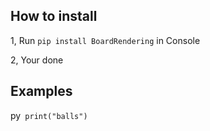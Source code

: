 ## How to install

1, Run ``pip install BoardRendering`` in Console

2, Your done

## Examples

py` print("balls")`
